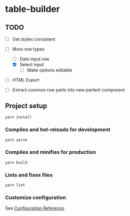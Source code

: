 # table-builder

## TODO

- [ ] Get styles consistent
- [ ] More row types
    - [ ] Date input row
    - [X] Select input
        - [ ] Make options editable
- [ ] HTML Export
- [ ] Extract common row parts into new partent component



## Project setup
```
yarn install
```

### Compiles and hot-reloads for development
```
yarn serve
```

### Compiles and minifies for production
```
yarn build
```

### Lints and fixes files
```
yarn lint
```

### Customize configuration
See [Configuration Reference](https://cli.vuejs.org/config/).
